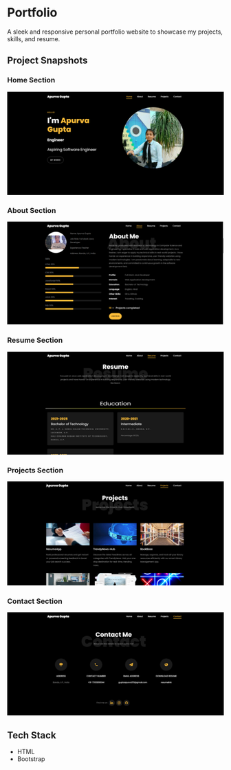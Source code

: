 # Portfolio
A sleek and responsive personal portfolio website to showcase my projects, skills, and resume.

## Project Snapshots

###  Home Section
![Home Section](./Snapshots/Home.PNG)

###  About Section
![About Section](./Snapshots/About.PNG)

###  Resume Section
![Resume Section](./Snapshots/Resume.PNG)

###  Projects Section
![Projects Section](./Snapshots/Projects.PNG)

###  Contact Section
![Contact Section](./Snapshots/Contact.PNG)

##  Tech Stack
- HTML
- Bootstrap